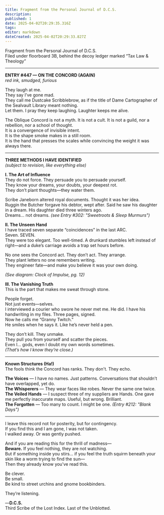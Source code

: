 ```yaml
---
title: Fragment from the Personal Journal of D.C.S.
description: 
published: 1
date: 2025-04-02T20:29:35.316Z
tags: 
editor: markdown
dateCreated: 2025-04-02T20:29:33.827Z
---
```


Fragment from the Personal Journal of D.C.S.  
Filed under floorboard 3B, behind the decoy ledger marked “Tax Law & Theology”

---

**ENTRY #447 — ON THE CONCORD (AGAIN)**  
*red ink, smudged, furious*

They laugh at me.  
They say I’ve gone mad.  
They call me Dustcake Scribblebrow, as if the title of Dame Cartographer of the Sealvault Library meant nothing.  
Let them. I pray they keep laughing. Laughter keeps me alive.

The Oblique Concord is not a myth. It is not a cult. It is not a guild, nor a rebellion, nor a school of thought.  
It is a convergence of invisible intent.  
It is the shape smoke makes in a still room.  
It is the hand that presses the scales while convincing the weight it was always there.

---

**THREE METHODS I HAVE IDENTIFIED**  
*(subject to revision, like everything else)*

**I. The Art of Influence**  
They do not force. They persuade you to persuade yourself.  
They know your dreams, your doubts, your deepest rot.  
They don’t plant thoughts—they water them.

Scribe Janeborn altered royal documents. Thought it was her idea.  
Ruggin the Butcher forgave his debtor, wept after. Said he saw his daughter in a dream. His daughter died three winters ago.  
Dreams... not dreams. *(see Entry #302: "Sweetroots & Sleep Murmurs")*

**II. The Unseen Hand**  
I have traced seven separate “coincidences” in the last ARC.  
Seven. SEVEN.  
They were too elegant. Too well-timed. A drunkard stumbles left instead of right—and a duke’s carriage avoids a trap set hours before.

No one sees the Concord act. They don’t act. They arrange.  
They plant letters no one remembers writing.  
They engineer fate—and make you believe it was your own doing.

*(See diagram: Clock of Impulse, pg. 12)*

**III. The Vanishing Truth**  
This is the part that makes me sweat through stone.

People forget.  
Not just events—selves.  
I interviewed a courier who swore he never met me. He did. I have his handwriting in my files. Three pages, signed.  
Now he calls me “Granny Twitch.”  
He smiles when he says it. Like he’s never held a pen.

They don’t kill. They unmake.  
They pull you from yourself and scatter the pieces.  
Even I... gods, even I doubt my own words sometimes.  
*(That’s how I know they’re close.)*

---

**Known Structures (Ha!)**  
The fools think the Concord has ranks. They don't. They echo.

**The Voices** — I have no names. Just patterns. Conversations that shouldn’t have overlapped, yet do.  
**The Whisperers** — They wear faces like robes. Never the same one twice.  
**The Veiled Hands** — I suspect three of my suppliers are Hands. One gave me perfectly inaccurate maps. Useful, but wrong. Brilliant.  
**The Forgotten** — Too many to count. I might be one. *(Entry #212: "Blank Days")*

---

I leave this record not for posterity, but for contingency.  
If you find this and I am gone, I was not taken.  
I walked away. Or was gently pushed.

And if you are reading this for the thrill of madness—  
**Beware.** If you feel nothing, they are not watching.  
But if something inside you stirs... if you feel the truth squirm beneath your skin like a worm trying to find the sun—  
Then they already know you’ve read this.

Be clever.  
Be small.  
Be kind to street urchins and gnome bookbinders.

They’re listening.

—**D.C.S.**  
Third Scribe of the Lost Index. Last of the Unblotted.
